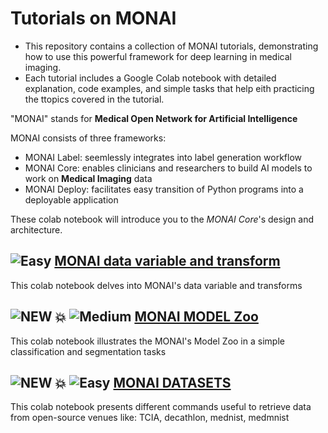 # Tutorials on MONAI
- This repository contains a collection of MONAI tutorials, demonstrating how to use this powerful framework for deep learning in medical imaging. 
- Each tutorial includes a Google Colab notebook with detailed explanation, code examples, and simple tasks that help eith practicing the ttopics covered in the tutorial.

"MONAI" stands for **Medical Open Network for Artificial Intelligence**

MONAI consists of three frameworks:
*   MONAI Label: seemlessly integrates into label generation workflow
*   MONAI Core: enables clinicians and researchers to build AI models to work on **Medical Imaging** data
*   MONAI Deploy: facilitates easy transition of Python programs into a deployable application


These colab notebook will introduce you to the *MONAI Core*'s design and architecture. 

## ![Easy](https://img.shields.io/badge/Difficulty-Easy-green) [MONAI data variable and transform](https://github.com/rashwinr/MONAI_tutorials/blob/main/MONAI_data_Transforms.ipynb)
  This colab notebook delves into MONAI's data variable and transforms
## ![NEW 💥](https://img.shields.io/badge/NEW-💥-red) ![Medium](https://img.shields.io/badge/Difficulty-Medium-yellow) [MONAI MODEL Zoo](https://github.com/rashwinr/MONAI_tutorials/blob/main/MONAI_Model_Zoo.ipynb)
  This colab notebook illustrates the MONAI's Model Zoo in a simple classification and segmentation tasks
## ![NEW 💥](https://img.shields.io/badge/NEW-💥-red) ![Easy](https://img.shields.io/badge/Difficulty-Easy-green) [MONAI DATASETS](https://github.com/rashwinr/MONAI_tutorials/blob/main/MONAI_datasets.ipynb)
  This colab notebook presents different commands useful to retrieve data from open-source venues like: TCIA, decathlon, mednist, medmnist
